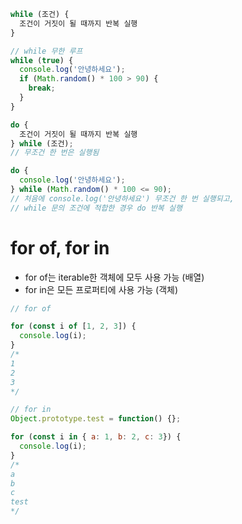 ```javascript
while (조건) {
  조건이 거짓이 될 때까지 반복 실행
}

// while 무한 루프
while (true) {
  console.log('안녕하세요');
  if (Math.random() * 100 > 90) {
    break;
  }
}
```

```javascript
do {
  조건이 거짓이 될 때까지 반복 실행
} while (조건);
// 무조건 한 번은 실행됨

do {
  console.log('안녕하세요');
} while (Math.random() * 100 <= 90);
// 처음에 console.log('안녕하세요') 무조건 한 번 실행되고,
// while 문의 조건에 적합한 경우 do 반복 실행
```

# for of, for in
- for of는 iterable한 객체에 모두 사용 가능 (배열)
- for in은 모든 프로퍼티에 사용 가능 (객체)
```javascript
// for of

for (const i of [1, 2, 3]) {
  console.log(i);
}
/*
1
2
3
*/

// for in
Object.prototype.test = function() {};

for (const i in { a: 1, b: 2, c: 3}) {
  console.log(i);
}
/*
a
b
c
test  
*/
```